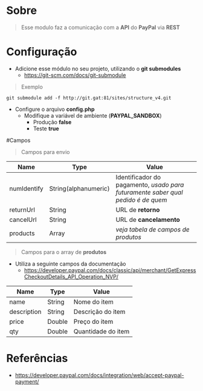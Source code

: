 # Sobre
> Esse modulo faz a comunicação com a **API** do **PayPal** via **REST**

# Configuração
- Adicione esse módulo no seu projeto, utilizando o **git submodules**
  - https://git-scm.com/docs/git-submodule
> Exemplo
```git
git submodule add -f http://git.gat:81/sites/structure_v4.git
```
- Configure o arquivo **config.php**
  - Modifique a variável de ambiente (**PAYPAL_SANDBOX**)
    - Produção **false**
    - Teste **true**

#Campos
> Campos para envio

Name | Type |Value
-----|------|-----
numIdentify | String(alphanumeric) | Identificador do pagamento, _usado para futuramente saber qual pedido é de quem_
returnUrl | String |  URL de **retorno**
cancelUrl | String | URL de **cancelamento**
products  | Array  | _veja tabela de campos de produtos_


> Campos para o array de **produtos**
- Utiliza a seguinte campos da documentação
  - https://developer.paypal.com/docs/classic/api/merchant/GetExpressCheckoutDetails_API_Operation_NVP/

Name | Type |Value
-----|------|-----
name           | String | Nome do item
description    | String | Descrição do item
price          | Double | Preço do item
qty            | Double | Quantidade do item






# Referências
- https://developer.paypal.com/docs/integration/web/accept-paypal-payment/
